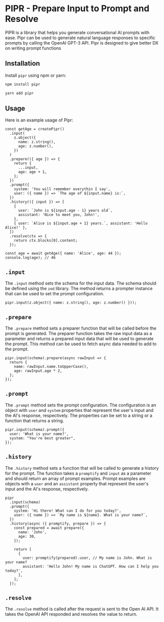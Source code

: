 # PIPR - Prepare Input to Prompt and Resolve

PIPR is a library that helps you generate conversational AI prompts with ease. Pipr can be used to generate natural language responses to specific prompts by calling the OpenAI GPT-3 API. Pipr is designed to give better DX on writing prompt functions

## Installation

Install `pipr` using npm or yarn:

```bash
npm install pipr
```

```bash
yarn add pipr
```

## Usage

Here is an example usage of Pipr:

```tsx
const getAge = createPipr()
  .input(
    z.object({
      name: z.string(),
      age: z.number(),
    })
  )
  .prepare(({ age }) => {
    return {
      ...input,
      age: age + 1,
    };
  })
  .prompt({
    system: 'You will remember everythin I say',
    user: ({ name }) => `The age of ${input.name} is:`,
  })
  .history(({ input }) => [
    {
      user: `John is ${input.age - 1} years old`,
      assistant: 'Nice to meet you, John!',
    },
    { user: `Alice is ${input.age + 1} years.`, assistant: 'Hello Alice!' },
  ])
  .resolve(ctx => {
    return ctx.blocks[0].content;
  });

const age = await getAge({ name: 'Alice', age: 44 });
console.log(age); // 46
```

## `.input`

The `.input` method sets the schema for the input data. The schema should be defined using the `zod` library. The method returns a prompter instance that can be used to set the prompt configuration.

```tsx
pipr.input(z.object({ name: z.string(), age: z.number() }));
```

## `.prepare`

The `.prepare` method sets a preparer function that will be called before the prompt is generated. The preparer function takes the raw input data as a parameter and returns a prepared input data that will be used to generate the prompt. This method can be used to fetch async data needed to add to the prompt.

```tsx
pipr.input(schema).prepare(async rawInput => {
  return {
    name: rawInput.name.toUpperCase(),
    age: rawInput.age * 2,
  };
});
```

## `.prompt`

The `.prompt` method sets the prompt configuration. The configuration is an object with `user` and `system` properties that represent the user's input and the AI's response, respectively. The properties can be set to a string or a function that returns a string.

```tsx
pipr.input(schema).prompt({
  user: 'What is your name?',
  system: "You're best greater",
});
```

## `.history`

The `.history` method sets a function that will be called to generate a history for the prompt. The function takes a `promptify` and `input` as a parameter and should return an array of prompt examples. Prompt examples are objects with a `user` and an `assistant` property that represent the user's input and the AI's response, respectively.

```tsx
pipr
  .input(schema)
  .prompt({
    system: 'Hi there! What can I do for you today?',
    user: ({ name }) => `My name is ${name}. What is your name?`,
  })
  .history(async ({ promptify, prepare }) => {
    const prepared = await prepare({
      name: 'John',
      age: 30,
    });

    return [
      {
        user: promptify(prepared).user, // My name is John. What is your name?
        assistant: 'Hello John! My name is ChatGPT. How can I help you today?',
      },
    ];
  });
```

## `.resolve`

The `.resolve` method is called after the request is sent to the Open AI API. It takes the OpenAI API responded and resolves the value to return.
